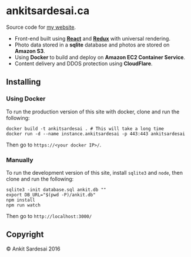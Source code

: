 # ankitsardesai.ca

Source code for [my website](https://ankitsardesai.ca).

* Front-end built using [**React**](https://github.com/facebook/react) and
  [**Redux**](https://github.com/rackt/redux) with universal rendering.
* Photo data stored in a **sqlite** database and photos are stored on **Amazon S3**.
* Using **Docker** to build and deploy on **Amazon EC2 Container Service**.
* Content delivery and DDOS protection using **CloudFlare**.

## Installing

### Using Docker

To run the production version of this site with docker, clone and run the following:

    docker build -t ankitsardesai . # This will take a long time
    docker run -d --name instance.ankitsardesai -p 443:443 ankitsardesai

Then go to `https://<your docker IP>/`.

### Manually

To run the development version of this site, install `sqlite3` and `node`, then clone and
run the following:

    sqlite3 -init database.sql ankit.db ""
    export DB_URL="$(pwd -P)/ankit.db"
    npm install
    npm run watch

Then go to `http://localhost:3000/`

## Copyright

&copy; Ankit Sardesai 2016
